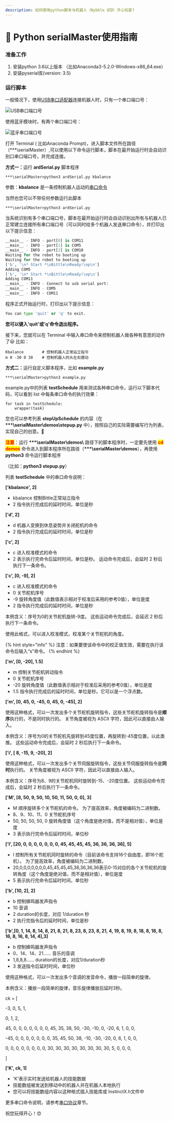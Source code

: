 ```yaml
---
description: 如何使用python脚本与机器人（Nybble Q😼）开心玩耍?
---
```


# 🐍 Python serialMaster使用指南

### **准备工作**

1. 安装python 3.6以上版本 （比如Anaconda3-5.2.0-Windows-x86\_64.exe）
2. 安装pyserial库(version: 3.5)

### **运行脚本**

一般情况下，使用[USB串口适配器](https://docs.petoi.com/v/chinese/tong-xin-mo-kuai/usb-xia-zai-mo-kuai-ch340c)连接机器人时，只有一个串口端口号：

![USB串口端口号](../.gitbook/assets/串口列表.png)

使用蓝牙模块时，有两个串口端口号：

![蓝牙串口端口号](../.gitbook/assets/串口列表02.png)

打开 Terminal ( 比如Anaconda Prompt)，进入脚本文件所在路径（\*\*\*\serialMaster）,可以使用以下命令运行脚本，脚本在最开始运行时会自动识别口串口端口号，并完成连接。

**方式一：**&#x8FD0;行 **ardSerial.py** 脚本程序

```
***\serialMaster>python3 ardSerial.py kbalance
```

参数：**kbalance** 是一条控制机器人运动的[串口命令](https://docs.petoi.com/v/chinese/chuan-kou-xie-yi)

当然也您可以不带任何参数运行此脚本

```
***\serialMaster>python3 ardSerial.py
```

当系统识别有多个串口端口号，脚本在最开始运行时会自动识别出所有与机器人已正常建立连接所有串口端口号（可以同时给多个机器人发送串口命令），并打印出以下提示信息：

```python
__main__ - INFO - port[0] is COM11
__main__ - INFO - port[1] is COM5
__main__ - INFO - port[2] is COM10
Waiting for the robot to booting up
Waiting for the robot to booting up
['b', '\n* Start *\nBittle\nReady!\np\n']
Adding COM5
['b', '\n* Start *\nBittle\nReady!\np\n']
Adding COM11
__main__ - INFO - Connect to usb serial port:
__main__ - INFO - COM5
__main__ - INFO - COM11
```

程序正式开始运行时，打印出以下提示信息：

```python
You can type 'quit' or 'q' to exit.
```

**您可以键入'quit'或'q'命令退出程序。**

接下来，您就可以在 Terminal 中输入串口命令来控制机器人做各种有意思的动作了😃 比如：

```
Kbalance        # 控制机器人正常站立指令
m 0 -30 0 30    # 控制机器人的头左右摆动
```

**方式二：**&#x8FD0;行自定义脚本程序，比如 **example.py**

```
***\serialMaster>python3 example.py
```

example.py中的列表 **testSchedule** 用来测试各种串口命令，运行以下脚本代码，可以看到 list 中每条串口命令的执行效果：

```
for task in testSchedule:
    wrapper(task)
```

您也可以参考列表 **stepUpSchedule** 的内容（在 **\*\*\*\serialMaster\demos\stepup.py** 中），按照自己的实际需要编写行为列表，实现自己的创意。🤩

<mark style="color:red;">**注意**</mark>：运行 **\*\*\*\serialMaster\demos\\** 路径下的脚本程序时，一定要先使用 <mark style="color:red;">**cd demos**</mark> 命令进入到脚本程序所在路径（**\*\*\*\serialMaster\demos**），再使用 **python3** 命令运行脚本程序&#x20;

（比如：**python3 stepup.py**）



列表 **testSchedule** 中的串口命令说明：

**\['kbalance', 2]**

* kbalance 控制Bittle正常站立指令
* 2 指令执行完成后的延时时间，单位是秒

**\['d', 2]**

* d 机器人变换到休息姿势并关闭舵机的命令
* 2 指令执行完成后的延时时间，单位是秒

**\['c', 2]**

* c 进入校准模式的命令
* 2 表示执行完命令后延时时间，单位是秒。 运动命令完成后，会延时 2 秒后执行下一条命令。

**\['c', \[0, -9], 2]**

* c 进入校准模式的命令
* 0 关节舵机序号
* -9 旋转角度值（此数值表示相对于校准后采用的参考0值），单位是度
* 2 指令执行完成后的延时时间，单位是秒

本例含义：序号为0的关节舵机旋转-9度。 这些运动命令完成后，会延迟 2 秒后执行下一条命令。

使用此格式，可以进入校准模式，校准某个关节舵机的角度。&#x20;

{% hint style="info" %}
注意：如果要使该命令中的校正值生效，需要在执行该命令后输入“s”命令。
{% endhint %}

**\['m', \[0, -20], 1.5]**

* m 控制关节舵机转动指令
* 0 关节舵机序号
* -20 旋转角度值（此数值表示相对于校准后采用的参考0值），单位是度
* 1.5 指令执行完成后的延时时间，单位是秒。它可以是一个浮点数。

**\['m', \[0, 45, 0, -45, 0, 45, 0, -45], 2]**

使用这种格式，可以一次发出多个关节舵机旋转指令，这些关节舵机旋转指令是**顺序**执行的，不是同时执行的。 关节角度被视为 ASCII 字符，因此可以直接由人输入。&#x20;

本例含义：序号为0的关节舵机先旋转到45度位置，再旋转到-45度位置，以此类推。 这些运动命令完成后，会延时 2 秒后执行下一条命令。

**\['i', \[ 8, -15, 9, -20], 2]**

使用这种格式，可以一次发出多个关节伺服旋转指令，这些关节伺服旋转指令是**同时**执行的。 关节角度被视为 ASCII 字符，因此可以直接由人输入。&#x20;

本例含义：序号为8、9的关节舵机同时旋转到-15、-20度位置。 这些运动命令完成后，会延时 2 秒后执行下一条命令。

**\['M', \[8, 50, 9, 50, 10, 50, 11, 50, 0, 0], 3]**

* M 顺序旋转多个关节舵机的命令。 为了提高效率，角度被编码为二进制数。&#x20;
* 8、9、10、11、0 关节舵机序号&#x20;
* 50, 50, 50, 50, 0 旋转角度值（这个角度是绝对值，而不是相对值），单位是度&#x20;
* 3 表示执行完命令后延时时间，单位秒

**\['l', \[20, 0, 0, 0, 0, 0, 0, 0, 45, 45, 45, 45, 36, 36, 36, 36], 5]**

* I 控制所有关节舵机同时旋转的命令（目前该命令支持16个自由度，即16个舵机）。 为了提高效率，角度被编码为二进制数。&#x20;
* 20,0,0,0,0,0,0,0,45,45,45,45,36,36,36,36表示0-15对应的各个关节舵机的旋转角度（这个角度是绝对值，而不是相对值），单位是度&#x20;
* 5 表示执行完命令后延时时间，单位秒

**\['b', \[10, 2], 2]**

* b 控制蜂鸣器发声指令
* 10 音调
* 2 duration的长度，对应 1/duration 秒
* 2 执行完指令后的延时时间，单位是秒

**\['b',\[0, 1, 14, 8, 14, 8, 21, 8, 21, 8, 23, 8, 23, 8, 21, 4, 19, 8, 19, 8, 18, 8, 18, 8, 16, 8, 16, 8, 14, 4],3]**

* b 控制蜂鸣器发声指令
* 0、14、14、21…… 音乐的音调&#x20;
* 1,8,8,8…… duration的长度，对应1/duration秒&#x20;
* 3 发送指令后延时时间，单位秒&#x20;

使用这种格式，可以一次发出多个音调的发音命令，播放一段简单的旋律。&#x20;

本例含义：播放一段简单的旋律，音乐旋律播放后延时3秒。

ck = \[

&#x20;   -3, 0, 5, 1,

&#x20;   0, 1, 2,

&#x20;   45,   0,   0,   0,   0,   0,   0,   0,  45,  35,  38,  50, -30, -10,   0, -20,     6, 1, 0, 0,

&#x20;  -45,   0,   0,   0,   0,   0,   0,   0,  35,  45,  50,  38, -10, -30, -20,   0,     6, 1, 0, 0,

&#x20;    0,   0,   0,   0,   0,   0,   0,   0,  30,  30,  30,  30,  30,  30,  30,  30,     5, 0, 0, 0,

&#x20;       ]

**\['K', ck, 1]**

* 'K'表示实时发送给机器人的技能数据&#x20;
* 技能数组被发送到移动中的机器人并在机器人本地执行&#x20;
* 您可以将技能数组内容以这种格式插入技能库或 InstinctX.h文件中

更多串口命令说明，请参考[串口协议](https://docs.petoi.com/v/chinese/chuan-kou-xie-yi)章节。

祝您玩得开心！😍
